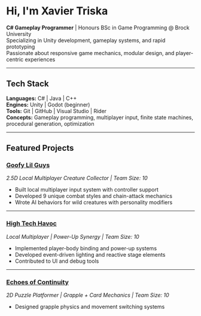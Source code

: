 # Hi, I'm Xavier Triska

**C# Gameplay Programmer** | Honours BSc in Game Programming @ Brock University  
Specializing in Unity development, gameplay systems, and rapid prototyping  
Passionate about responsive game mechanics, modular design, and player-centric experiences

---

## Tech Stack
**Languages:** C# | Java | C++  
**Engines:** Unity | Godot (beginner)  
**Tools:** Git | GitHub | Visual Studio | Rider  
**Concepts:** Gameplay programming, multiplayer input, finite state machines, procedural generation, optimization

---

## Featured Projects

### [Goofy Lil Guys](https://store.steampowered.com/app/3565690/Goofy_Lil_Guys/)
*2.5D Local Multiplayer Creature Collector | Team Size: 10*

- Built local multiplayer input system with controller support
- Developed 9 unique combat styles and chain-attack mechanics
- Wrote AI behaviors for wild creatures with personality modifiers

---

### [High Tech Havoc](https://romanxrt.itch.io/high-tech-havoc)
*Local Multiplayer | Power-Up Synergy | Team Size: 10*

- Implemented player-body binding and power-up systems
- Developed event-driven lighting and reactive stage elements
- Contributed to UI and debug tools

---

### [Echoes of Continuity](https://romanxrt.itch.io/echoes-of-continuity)
*2D Puzzle Platformer | Grapple + Card Mechanics | Team Size: 10*

- Designed grapple physics and movement switching systems
